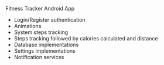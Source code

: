 Fitness Tracker Android App
- Login/Register authentication
- Animations
- System steps tracking
- Steps tracking followed by calories calculated and distance
- Database implementations
- Settings implementations
- Notification services
